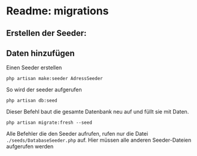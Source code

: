 # Readme: migrations

## Erstellen der Seeder:

  
Daten hinzufügen
----------------

Einen Seeder erstellen
    
    php artisan make:seeder AdressSeeder
 
So wird der seeder aufgerufen

    php artisan db:seed 

Dieser Befehl baut die gesamte Datenbank neu auf und füllt sie mit Daten.

    php artisan migrate:fresh --seed


Alle Befehler die den Seeder aufrufen, rufen nur
die Datei <code>./seeds/DatabaseSeeder.php</code> auf.
Hier müssen alle anderen Seeder-Dateien aufgerufen werden
